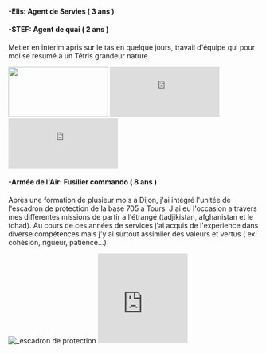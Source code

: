<h4>-Elis: Agent de Servies ( 3 ans )</h4>
 <p>











<h4>-STEF: Agent de quai ( 2 ans )</h4>   
 <p>Metier en interim apris sur le tas en quelque jours, travail d'équipe qui pour moi se resumé a un Tétris grandeur nature.  
 <p><img width="200" height="100" src= "https://fracademic.com/pictures/frwiki/76/Logo_STEF-TFE.JPG" >  
 <iframe src="https://giphy.com/embed/l41JRjlOiMismEPcI" width="220" height="100" frameBorder="0" class="giphy-embed" allowFullScreen> </iframe>
 <iframe src="https://giphy.com/embed/xYcYOOWUUPyW4" width="220" height="100" frameBorder="0" class="giphy-embed" allowFullScreen></iframe></p>



<h4>-Armée de l'Air: Fusilier commando ( 8 ans )</h4>
  <p>
    Après une formation de plusieur mois a Dijon, j'ai intégré l'unitée de l'escadron de protection de la base 705 a Tours. J'ai eu l'occasion a travers mes differentes missions de partir a l'étrangé (tadjikistan, afghanistan et le tchad).
    Au cours de ces années de services j'ai acquis de l'experience dans diverse compétences mais j'y ai surtout assimiler des valeurs et vertus ( ex: cohésion, rigueur, patience...)
  </p>
  
  <p>
    <a>
    <img src="https://unplyondotorg.files.wordpress.com/2015/11/fusco512.png?w=150&h=150" alt="_escadron de protection">
    <iframe src= "https://giphy.com/embed/9P94yLRR2R4LFNNXIg" width="180" height="180" frameBorder="0" class="giphy-embed" allowFullScreen>
    </a>
  </p>
  
<h4>-STEF - Agent de quai ( 2 ans )</h4>



      

 
